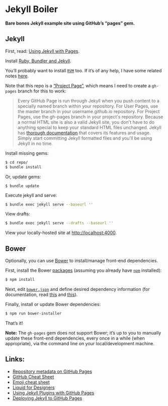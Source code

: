 # Jekyll Boiler

**Bare bones Jekyll example site using GitHub’s “pages” gem.**

## Jekyll

First, read: [Using Jekyll with Pages](https://help.github.com/articles/using-jekyll-with-pages).

Install [Ruby, Bundler and Jekyll](https://help.github.com/articles/using-jekyll-with-pages#installing-jekyll).

You’ll probably want to install [`RVM`](http://rvm.io/) too. If it’s of any help, I have some related notes [here](https://github.com/registerguard/registerguard.github.io/wiki/Ruby-tips).

Note that this repo is a [“Project Page”](https://help.github.com/articles/using-jekyll-with-pages#using-jekyll), which means I need to create a `gh-pages` branch for this to work:

> Every GitHub Page is run through Jekyll when you push content to a specially named branch within your repository. For User Pages, use the master branch in your username.github.io repository. For Project Pages, use the gh-pages branch in your project's repository. Because a normal HTML site is also a valid Jekyll site, you don't have to do anything special to keep your standard HTML files unchanged. Jekyll has [thorough documentation](http://jekyllrb.com/docs/home/) that covers its features and usage. Simply start committing Jekyll formatted files and you'll be using Jekyll in no time.

Install missing gems:

```bash
$ cd repo/
$ bundle install
```

Or, update gems:

```
$ bundle update
```

Execute jekyll and serve:

```bash
$ bundle exec jekyll serve --baseurl ''
```

View drafts:

```bash
$ bundle exec jekyll serve --drafts --baseurl ''
```

View your locally-hosted site at <http://localhost:4000>.

## Bower

Optionally, you can use [Bower](http://bower.io/) to install/manage front-end dependencies.

First, install the Bower [packages](package.json) (assuming you already have [`npm`](https://www.npmjs.org/) installed):

```bash
$ npm install
```

Next, edit [`bower.json`](bower.json) and define desired dependency information (for documentation, read [this](http://bower.io/) and [this](https://github.com/blittle/bower-installer)).

Finally, install or update Bower dependencies:

```bash
$ npm run bower-installer
```

That’s it!

**Note:** The `gh-pages` gem does not support Bower; it’s up to you to manually update these front-end dependencies, every once in a while (when appropriate), via the command line on your local/development machine.

## Links:

* [Repository metadata on GitHub Pages](https://help.github.com/articles/repository-metadata-on-github-pages)
* [GitHub Cheat Sheet](https://github.com/tiimgreen/github-cheat-sheet)
* [Emoji cheat sheet](http://www.emoji-cheat-sheet.com/)
* [Liquid for Designers](https://github.com/Shopify/liquid/wiki/Liquid-for-Designers)
* [Using Jekyll Plugins with GitHub Pages](https://help.github.com/articles/using-jekyll-plugins-with-github-pages/)
* [Deploying Jekyll to GitHub Pages](http://jekyllrb.com/docs/github-pages/#deploying-jekyll-to-github-pages)
